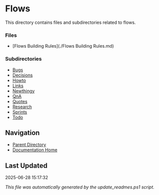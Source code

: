 # Flows

This directory contains files and subdirectories related to flows.

### Files
- [Flows Building Rules](./Flows Building Rules.md)

### Subdirectories
- [Bugs](./bugs/)
- [Decisions](./decisions/)
- [Howto](./howto/)
- [Links](./links/)
- [Newthingy](./newthingy/)
- [QnA](./qna/)
- [Quotes](./quotes/)
- [Research](./research/)
- [Sprints](./sprints/)
- [Todo](./todo/)

## Navigation

- [Parent Directory](../)
- [Documentation Home](../../)

## Last Updated

2025-06-28 15:17:32

*This file was automatically generated by the update_readmes.ps1 script.*